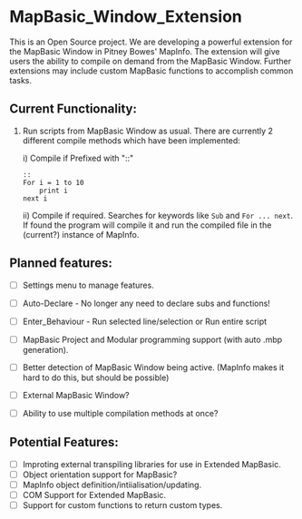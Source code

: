 # MapBasic_Window_Extension
This is an Open Source project. We are developing a powerful extension for the MapBasic Window in Pitney Bowes' MapInfo. The extension will give users the ability to compile on demand from the MapBasic Window. Further extensions may include custom MapBasic functions to accomplish common tasks.

## Current Functionality:
1. Run scripts from MapBasic Window as usual. There are currently 2 different compile methods which have been implemented:
    
    i) Compile if Prefixed with "::"
    
    ```  
    ::
    For i = 1 to 10
        print i
    next i
    ```
    
    ii) Compile if required. Searches for keywords like `Sub` and `For ... next`. If found the program will compile it and run the compiled file in the (current?) instance of MapInfo.




## Planned features:
* [ ] Settings menu to manage features.
* [ ] Auto-Declare - No longer any need to declare subs and functions!
* [ ] Enter_Behaviour - Run selected line/selection or Run entire script
* [ ] MapBasic Project and Modular programming support (with auto .mbp generation).
* [ ] Better detection of MapBasic Window being active. (MapInfo makes it hard to do this, but should be possible)
* [ ] External MapBasic Window?
* [ ] Ability to use multiple compilation methods at once?


## Potential Features:
* [ ] Improting external transpiling libraries for use in Extended MapBasic.
* [ ] Object orientation support for MapBasic?
* [ ] MapInfo object definition/intiialisation/updating.
* [ ] COM Support for Extended MapBasic.
* [ ] Support for custom functions to return custom types.
